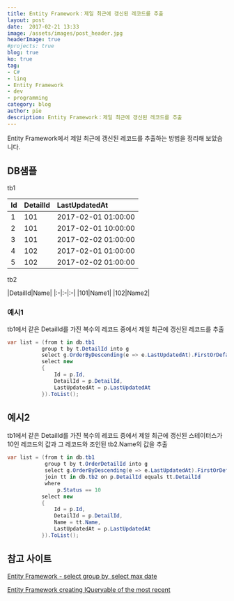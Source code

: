 ```yaml
---
title: Entity Framework：제일 최근에 갱신된 레코드를 추출
layout: post
date:  2017-02-21 13:33
image: /assets/images/post_header.jpg
headerImage: true
#projects: true
blog: true
ko: true
tag:
- C#
- linq
- Entity Framework
- dev
- programming
category: blog
author: pie
description: Entity Framework：제일 최근에 갱신된 레코드를 추출
---
```


Entity Framework에서 제일 최근에 갱신된 레코드를 추출하는 방법을 정리해 보았습니다.

## DB샘플

tb1

|Id|DetailId|LastUpdatedAt|
|:-|:-|:-|
|1|101|2017-02-01 01:00:00|
|2|101|2017-02-01 10:00:00|
|3|101|2017-02-02 01:00:00|
|4|102|2017-02-01 01:00:00|
|5|102|2017-02-02 01:00:00|


tb2

|DetailId|Name|
|:-|:-|:-|
|101|Name1|
|102|Name2|


### 예시1
tb1에서 같은 DetailId를 가진 복수의 레코드 중에서 제일 최근에 갱신된 레코드를 추출

```cs
var list = (from t in db.tb1
		   group t by t.DetailId into g
		   select g.OrderByDescending(e => e.LastUpdatedAt).FirstOrDefault() into p
		   select new 
		   {
			   Id = p.Id,
			   DetailId = p.DetailId,
			   LastUpdatedAt = p.LastUpdatedAt
		   }).ToList();
```

## 예시2
tb1에서 같은 DetailId를 가진 복수의 레코드 중에서 제일 최근에 갱신된 스테이터스가 10인 레코드의 값과 그 레코드와 조인된 tb2.Name의 값을 추출

```cs
var list = (from t in db.tb1
			group t by t.OrderDetailId into g
			select g.OrderByDescending(e => e.LastUpdatedAt).FirstOrDefault() into p
			join tt in db.tb2 on p.DetailId equals tt.DetailId
			where 
				p.Status == 10
		   select new 
		   {
			   Id = p.Id,
			   DetailId = p.DetailId,
			   Name = tt.Name,
			   LastUpdatedAt = p.LastUpdatedAt
		   }).ToList();
```

## 참고 사이트
[Entity Framework - select group by, select max date](http://stackoverflow.com/questions/19073117/entity-framework-select-group-by-select-max-date)

[Entity Framework creating IQueryable of the most recent](http://stackoverflow.com/questions/1273437/entity-framework-creating-iquerable-of-the-most-recent)
